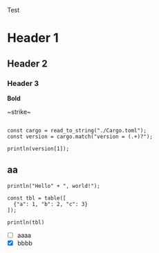 Test

# Header 1
## Header 2
### Header 3

**Bold**

~strike~

```violet

const cargo = read_to_string("./Cargo.toml");
const version = cargo.match("version = (.+)?");

println(version[1]);

```

## aa

```violet
println("Hello" + ", world!");

const tbl = table([
  {"a": 1, "b": 2, "c": 3}
]);

println(tbl)
```

- [ ] aaaa
- [x] bbbb